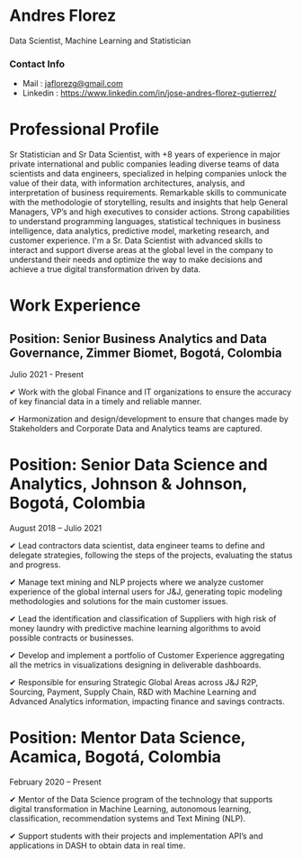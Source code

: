 # Andres Florez

Data Scientist, Machine Learning and Statistician

### Contact Info

* Mail : jaflorezg@gmail.com 
* Linkedin : https://www.linkedin.com/in/jose-andres-florez-gutierrez/

# Professional Profile

Sr Statistician and Sr Data Scientist, with +8 years of experience in major private international and public companies leading diverse teams of data scientists and data engineers, specialized in helping companies unlock the value of their data, with information architectures, analysis, and interpretation of business requirements. Remarkable skills to
communicate with the methodologie of storytelling, results and insights that help General Managers, VP’s and high executives to consider actions. Strong capabilities to understand programming languages, statistical techniques in business intelligence, data analytics, predictive model, marketing research, and customer experience. I'm a Sr. Data
Scientist with advanced skills to interact and support diverse areas at the global level in the company to understand their needs and optimize the way to make decisions and achieve a true digital transformation driven by data.

# Work Experience

## Position: Senior Business Analytics and Data Governance, Zimmer Biomet, Bogotá, Colombia
Julio 2021 - Present

✔ Work with the global Finance and IT organizations to ensure the accuracy of key financial data in a timely
and reliable manner.

✔ Harmonization and design/development to ensure that changes made by Stakeholders and Corporate Data
and Analytics teams are captured.

# Position: Senior Data Science and Analytics, Johnson & Johnson, Bogotá, Colombia
August 2018 – Julio 2021

✔ Lead contractors data scientist, data engineer teams to define and delegate strategies, following the steps
of the projects, evaluating the status and progress.

✔ Manage text mining and NLP projects where we analyze customer experience of the global internal users
for J&J, generating topic modeling methodologies and solutions for the main customer issues.

✔ Lead the identification and classification of Suppliers with high risk of money laundry with predictive
machine learning algorithms to avoid possible contracts or businesses.

✔ Develop and implement a portfolio of Customer Experience aggregating all the metrics in visualizations
designing in deliverable dashboards.

✔ Responsible for ensuring Strategic Global Areas across J&J R2P, Sourcing, Payment, Supply Chain, R&D
with Machine Learning and Advanced Analytics information, impacting finance and savings contracts.

# Position: Mentor Data Science, Acamica, Bogotá, Colombia

February 2020 – Present

✔ Mentor of the Data Science program of the technology that supports digital transformation in Machine
Learning, autonomous learning, classification, recommendation systems and Text Mining (NLP).

✔ Support students with their projects and implementation API’s and applications in DASH to obtain data in
real time.
